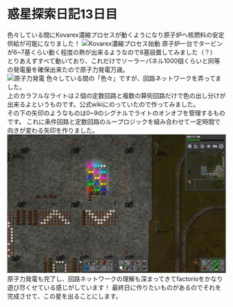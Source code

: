 # 惑星探索日記13日目
色々している間にKovarex濃縮プロセスが動くようになり原子炉へ核燃料の安定供給が可能になりました！ 
![Kovarex濃縮プロセス始動](./../asset/day13/img_01.png)
原子炉一台でタービンが6~7基くらい動く程度の熱が出来るようなので8基設置してみました（？）  
とりあえずすべて動いており、これだけでソーラーパネル1000個くらいと同等の発電量を確保出来たので原子力発電万歳。  
![原子力発電](./../asset/day13/img_02.png)
色々している間の「色々」ですが、回路ネットワークを弄ってました。  
上のカラフルなライトは２個の定数回路と複数の算術回路だけで色の出し分けが出来るよというものです。公式wikiにのっていたので作ってみました。  
その下の矢印のようなものは0~9のシグナルでライトのオンオフを管理するものです。 
これに条件回路と定数回路のループロジックを組み合わせて一定時間で向きが変わる矢印を作りました。  
![色々](./../asset/day13/img_03.png)
原子力発電も完了し、回路ネットワークの理解も深まってきてfactorioをかなり遊び尽くせている感じがしています！
最終日に作りたいものがあるのでそれを完成させて、この星を出ることにします。
